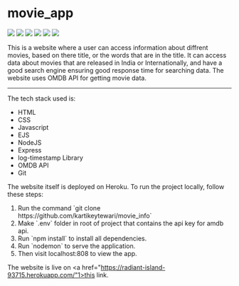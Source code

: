 # movie_app

<p float="left">
<img src="https://img.shields.io/badge/-HTML-blue">
<img src="https://img.shields.io/badge/-CSS-blue">
<img src="https://img.shields.io/badge/-Javascript-blue">
<img src="https://img.shields.io/badge/-NODE-blue">
<img src="https://img.shields.io/badge/-Express-blue">
<img src="https://img.shields.io/badge/-OMDB_API-blue">
</p>

This is a website where a user can access information about diffrent movies, based on there title, or the words that are in the title. It can access data about movies that are released in India or Internationally, and have a good search engine ensuring good response time for searching data. The website uses OMDB API for getting movie data.

<hr>

The tech stack used is:
<ul>
    <li> HTML </li>
    <li> CSS </li>
    <li> Javascript </li>
    <li> EJS </li>
    <li> NodeJS </li>
    <li> Express </li>
    <li> log-timestamp Library </li>
    <li> OMDB API </li>
    <li> Git </li>
</ul>

The website itself is deployed on Heroku. To run the project locally, follow these steps:
<ol>
    <li> Run the command `git clone https://github.com/kartikeytewari/movie_info` </li>
    <li> Make `.env` folder in root of project that contains the api key for amdb api. </li>
    <li> Run `npm install` to install all dependencies. </li>
    <li> Run `nodemon` to serve the application. </li>
    <li> Then visit localhost:808 to view the app. </li>
</ol>

The website is live on <a href="https://radiant-island-93715.herokuapp.com/"1>this</a> link.
